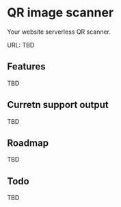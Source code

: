 # QR image scanner 

Your website serverless QR scanner.  

URL: TBD  

## Features  
TBD    

## Curretn support output  
TBD  

## Roadmap
TBD  

## Todo
TBD  
